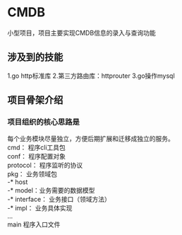 # CMDB
小型项目，项目主要实现CMDB信息的录入与查询功能

## 涉及到的技能
1.go http标准库
2.第三方路由库：httprouter
3.go操作mysql

## 项目骨架介绍
### 项目组织的核心思路是
每个业务模块尽量独立，方便后期扩展和迁移成独立的服务。
<br/>cmd： 程序cli工具包
<br/>conf： 程序配置对象
<br/>protocol： 程序监听的协议
<br/>pkg： 业务领域包
         <br/> -*  host 
         <br/> -*  model：业务需要的数据模型
         <br/> -*  interface： 业务接口（领域方法）
         <br/> -*  impl： 业务具体实现
         <br/>...
<br/>main 程序入口文件    
